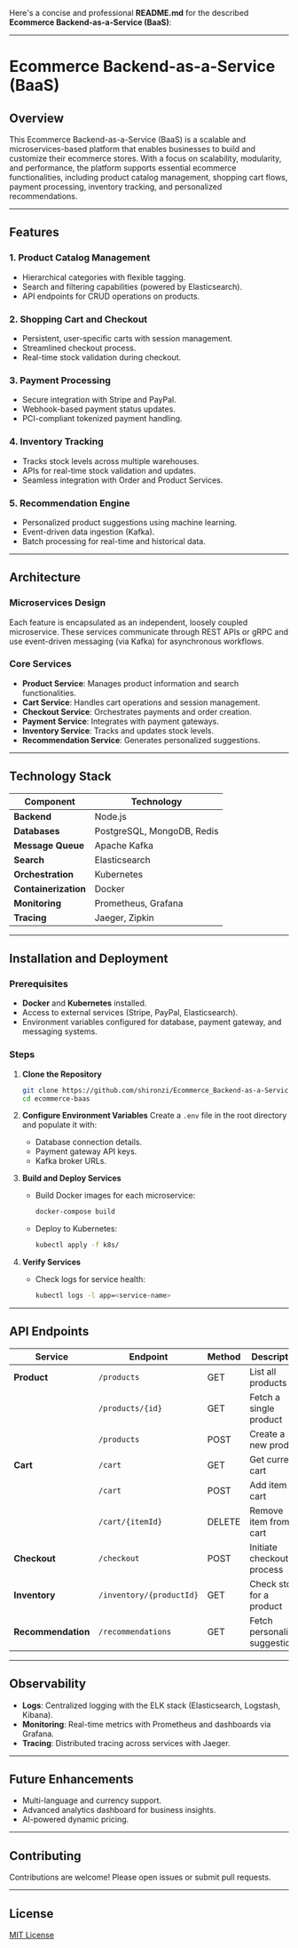 Here's a concise and professional **README.md** for the described **Ecommerce Backend-as-a-Service (BaaS)**:

---

# Ecommerce Backend-as-a-Service (BaaS)

## Overview

This Ecommerce Backend-as-a-Service (BaaS) is a scalable and microservices-based platform that enables businesses to build and customize their ecommerce stores. With a focus on scalability, modularity, and performance, the platform supports essential ecommerce functionalities, including product catalog management, shopping cart flows, payment processing, inventory tracking, and personalized recommendations.

---

## Features

### 1. **Product Catalog Management**

- Hierarchical categories with flexible tagging.
- Search and filtering capabilities (powered by Elasticsearch).
- API endpoints for CRUD operations on products.

### 2. **Shopping Cart and Checkout**

- Persistent, user-specific carts with session management.
- Streamlined checkout process.
- Real-time stock validation during checkout.

### 3. **Payment Processing**

- Secure integration with Stripe and PayPal.
- Webhook-based payment status updates.
- PCI-compliant tokenized payment handling.

### 4. **Inventory Tracking**

- Tracks stock levels across multiple warehouses.
- APIs for real-time stock validation and updates.
- Seamless integration with Order and Product Services.

### 5. **Recommendation Engine**

- Personalized product suggestions using machine learning.
- Event-driven data ingestion (Kafka).
- Batch processing for real-time and historical data.

---

## Architecture

### **Microservices Design**

Each feature is encapsulated as an independent, loosely coupled microservice. These services communicate through REST APIs or gRPC and use event-driven messaging (via Kafka) for asynchronous workflows.

### **Core Services**

- **Product Service**: Manages product information and search functionalities.
- **Cart Service**: Handles cart operations and session management.
- **Checkout Service**: Orchestrates payments and order creation.
- **Payment Service**: Integrates with payment gateways.
- **Inventory Service**: Tracks and updates stock levels.
- **Recommendation Service**: Generates personalized suggestions.

---

## Technology Stack

| Component            | Technology                 |
| -------------------- | -------------------------- |
| **Backend**          | Node.js                    |
| **Databases**        | PostgreSQL, MongoDB, Redis |
| **Message Queue**    | Apache Kafka               |
| **Search**           | Elasticsearch              |
| **Orchestration**    | Kubernetes                 |
| **Containerization** | Docker                     |
| **Monitoring**       | Prometheus, Grafana        |
| **Tracing**          | Jaeger, Zipkin             |

---

## Installation and Deployment

### Prerequisites

- **Docker** and **Kubernetes** installed.
- Access to external services (Stripe, PayPal, Elasticsearch).
- Environment variables configured for database, payment gateway, and messaging systems.

### Steps

1. **Clone the Repository**

   ```bash
   git clone https://github.com/shironzi/Ecommerce_Backend-as-a-Service.git
   cd ecommerce-baas
   ```

2. **Configure Environment Variables**
   Create a `.env` file in the root directory and populate it with:

   - Database connection details.
   - Payment gateway API keys.
   - Kafka broker URLs.

3. **Build and Deploy Services**

   - Build Docker images for each microservice:
     ```bash
     docker-compose build
     ```
   - Deploy to Kubernetes:
     ```bash
     kubectl apply -f k8s/
     ```

4. **Verify Services**
   - Check logs for service health:
     ```bash
     kubectl logs -l app=<service-name>
     ```

---

## API Endpoints

| Service            | Endpoint                 | Method | Description                    |
| ------------------ | ------------------------ | ------ | ------------------------------ |
| **Product**        | `/products`              | GET    | List all products              |
|                    | `/products/{id}`         | GET    | Fetch a single product         |
|                    | `/products`              | POST   | Create a new product           |
| **Cart**           | `/cart`                  | GET    | Get current cart               |
|                    | `/cart`                  | POST   | Add item to cart               |
|                    | `/cart/{itemId}`         | DELETE | Remove item from cart          |
| **Checkout**       | `/checkout`              | POST   | Initiate checkout process      |
| **Inventory**      | `/inventory/{productId}` | GET    | Check stock for a product      |
| **Recommendation** | `/recommendations`       | GET    | Fetch personalized suggestions |

---

## Observability

- **Logs**: Centralized logging with the ELK stack (Elasticsearch, Logstash, Kibana).
- **Monitoring**: Real-time metrics with Prometheus and dashboards via Grafana.
- **Tracing**: Distributed tracing across services with Jaeger.

---

## Future Enhancements

- Multi-language and currency support.
- Advanced analytics dashboard for business insights.
- AI-powered dynamic pricing.

---

## Contributing

Contributions are welcome! Please open issues or submit pull requests.

---

## License

[MIT License](LICENSE)
